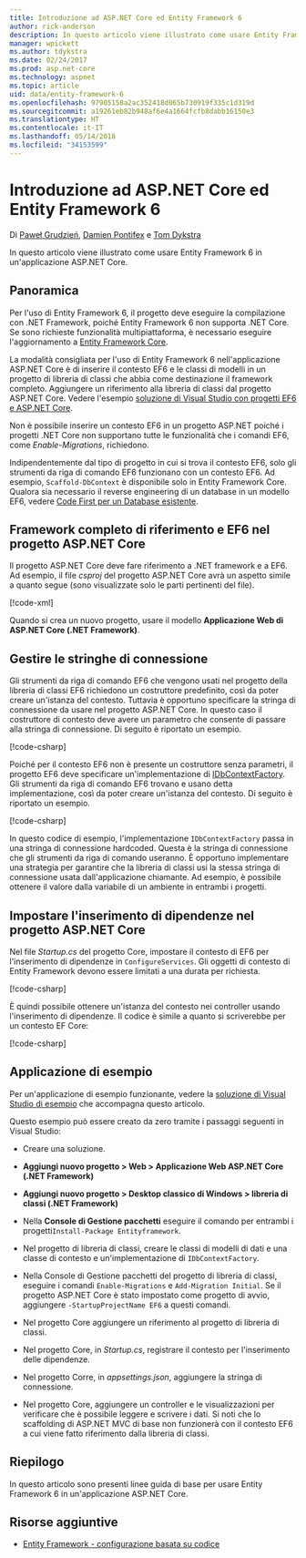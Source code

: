 ```yaml
---
title: Introduzione ad ASP.NET Core ed Entity Framework 6
author: rick-anderson
description: In questo articolo viene illustrato come usare Entity Framework 6 in un'applicazione ASP.NET Core.
manager: wpickett
ms.author: tdykstra
ms.date: 02/24/2017
ms.prod: asp.net-core
ms.technology: aspnet
ms.topic: article
uid: data/entity-framework-6
ms.openlocfilehash: 97905158a2ac352418d065b730919f335c1d319d
ms.sourcegitcommit: a19261eb82b948af6e4a1664fcfb8dabb16150e3
ms.translationtype: HT
ms.contentlocale: it-IT
ms.lasthandoff: 05/14/2018
ms.locfileid: "34153599"
---
```

# <a name="get-started-with-aspnet-core-and-entity-framework-6"></a>Introduzione ad ASP.NET Core ed Entity Framework 6

Di [Paweł Grudzień](https://github.com/pgrudzien12), [Damien Pontifex](https://github.com/DamienPontifex) e [Tom Dykstra](https://github.com/tdykstra)

In questo articolo viene illustrato come usare Entity Framework 6 in un'applicazione ASP.NET Core.

## <a name="overview"></a>Panoramica

Per l'uso di Entity Framework 6, il progetto deve eseguire la compilazione con .NET Framework, poiché Entity Framework 6 non supporta .NET Core. Se sono richieste funzionalità multipiattaforma, è necessario eseguire l'aggiornamento a [Entity Framework Core](https://docs.microsoft.com/ef/).

La modalità consigliata per l'uso di Entity Framework 6 nell'applicazione ASP.NET Core è di inserire il contesto EF6 e le classi di modelli in un progetto di libreria di classi che abbia come destinazione il framework completo. Aggiungere un riferimento alla libreria di classi dal progetto ASP.NET Core. Vedere l'esempio [soluzione di Visual Studio con progetti EF6 e ASP.NET Core](https://github.com/aspnet/Docs/tree/master/aspnetcore/data/entity-framework-6/sample/).

Non è possibile inserire un contesto EF6 in un progetto ASP.NET poiché i progetti .NET Core non supportano tutte le funzionalità che i comandi EF6, come *Enable-Migrations*, richiedono.

Indipendentemente dal tipo di progetto in cui si trova il contesto EF6, solo gli strumenti da riga di comando EF6 funzionano con un contesto EF6. Ad esempio, `Scaffold-DbContext` è disponibile solo in Entity Framework Core. Qualora sia necessario il reverse engineering di un database in un modello EF6, vedere [Code First per un Database esistente](https://msdn.microsoft.com/jj200620).

## <a name="reference-full-framework-and-ef6-in-the-aspnet-core-project"></a>Framework completo di riferimento e EF6 nel progetto ASP.NET Core

Il progetto ASP.NET Core deve fare riferimento a .NET framework e a EF6. Ad esempio, il file *csproj* del progetto ASP.NET Core avrà un aspetto simile a quanto segue (sono visualizzate solo le parti pertinenti del file).

[!code-xml[](entity-framework-6/sample/MVCCore/MVCCore.csproj?range=3-9&highlight=2)]

Quando si crea un nuovo progetto, usare il modello **Applicazione Web di ASP.NET Core (.NET Framework)**.

## <a name="handle-connection-strings"></a>Gestire le stringhe di connessione

Gli strumenti da riga di comando EF6 che vengono usati nel progetto della libreria di classi EF6 richiedono un costruttore predefinito, così da poter creare un'istanza del contesto. Tuttavia è opportuno specificare la stringa di connessione da usare nel progetto ASP.NET Core. In questo caso il costruttore di contesto deve avere un parametro che consente di passare alla stringa di connessione. Di seguito è riportato un esempio.

[!code-csharp[](entity-framework-6/sample/EF6/SchoolContext.cs?name=snippet_Constructor)]

Poiché per il contesto EF6 non è presente un costruttore senza parametri, il progetto EF6 deve specificare un'implementazione di [IDbContextFactory](https://msdn.microsoft.com/library/hh506876). Gli strumenti da riga di comando EF6 trovano e usano detta implementazione, così da poter creare un'istanza del contesto. Di seguito è riportato un esempio.

[!code-csharp[](entity-framework-6/sample/EF6/SchoolContextFactory.cs?name=snippet_IDbContextFactory)]

In questo codice di esempio, l'implementazione `IDbContextFactory` passa in una stringa di connessione hardcoded. Questa è la stringa di connessione che gli strumenti da riga di comando useranno. È opportuno implementare una strategia per garantire che la libreria di classi usi la stessa stringa di connessione usata dall'applicazione chiamante. Ad esempio, è possibile ottenere il valore dalla variabile di un ambiente in entrambi i progetti.

## <a name="set-up-dependency-injection-in-the-aspnet-core-project"></a>Impostare l'inserimento di dipendenze nel progetto ASP.NET Core

Nel file *Startup.cs* del progetto Core, impostare il contesto di EF6 per l'inserimento di dipendenze in `ConfigureServices`. Gli oggetti di contesto di Entity Framework devono essere limitati a una durata per richiesta.

[!code-csharp[](entity-framework-6/sample/MVCCore/Startup.cs?name=snippet_ConfigureServices&highlight=5)]

È quindi possibile ottenere un'istanza del contesto nei controller usando l'inserimento di dipendenze. Il codice è simile a quanto si scriverebbe per un contesto EF Core:

[!code-csharp[](entity-framework-6/sample/MVCCore/Controllers/StudentsController.cs?name=snippet_ContextInController)]

## <a name="sample-application"></a>Applicazione di esempio

Per un'applicazione di esempio funzionante, vedere la [soluzione di Visual Studio di esempio](https://github.com/aspnet/Docs/tree/master/aspnetcore/data/entity-framework-6/sample/) che accompagna questo articolo.

Questo esempio può essere creato da zero tramite i passaggi seguenti in Visual Studio:

* Creare una soluzione.

* **Aggiungi nuovo progetto > Web > Applicazione Web ASP.NET Core (.NET Framework)**

* **Aggiungi nuovo progetto > Desktop classico di Windows > libreria di classi (.NET Framework)**

* Nella **Console di Gestione pacchetti** eseguire il comando per entrambi i progetti`Install-Package Entityframework`.

* Nel progetto di libreria di classi, creare le classi di modelli di dati e una classe di contesto e un'implementazione di `IDbContextFactory`.

* Nella Console di Gestione pacchetti del progetto di libreria di classi, eseguire i comandi `Enable-Migrations` e `Add-Migration Initial`. Se il progetto ASP.NET Core è stato impostato come progetto di avvio, aggiungere `-StartupProjectName EF6` a questi comandi.

* Nel progetto Core aggiungere un riferimento al progetto di libreria di classi.

* Nel progetto Core, in *Startup.cs*, registrare il contesto per l'inserimento delle dipendenze.

* Nel progetto Corre, in *appsettings.json*, aggiungere la stringa di connessione.

* Nel progetto Core, aggiungere un controller e le visualizzazioni per verificare che è possibile leggere e scrivere i dati. Si noti che lo scaffolding di ASP.NET MVC di base non funzionerà con il contesto EF6 a cui viene fatto riferimento dalla libreria di classi.

## <a name="summary"></a>Riepilogo

In questo articolo sono presenti linee guida di base per usare Entity Framework 6 in un'applicazione ASP.NET Core.

## <a name="additional-resources"></a>Risorse aggiuntive

* [Entity Framework - configurazione basata su codice](https://msdn.microsoft.com/data/jj680699.aspx)
